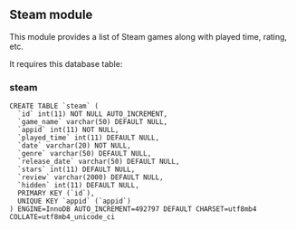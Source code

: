 ## Steam module

This module provides a list of Steam games along with played time, rating, etc.

It requires this database table:

### steam
```
CREATE TABLE `steam` (
  `id` int(11) NOT NULL AUTO_INCREMENT,
  `game_name` varchar(50) DEFAULT NULL,
  `appid` int(11) NOT NULL,
  `played_time` int(11) DEFAULT NULL,
  `date` varchar(20) NOT NULL,
  `genre` varchar(50) DEFAULT NULL,
  `release_date` varchar(50) DEFAULT NULL,
  `stars` int(11) DEFAULT NULL,
  `review` varchar(2000) DEFAULT NULL,
  `hidden` int(11) DEFAULT NULL,
  PRIMARY KEY (`id`),
  UNIQUE KEY `appid` (`appid`)
) ENGINE=InnoDB AUTO_INCREMENT=492797 DEFAULT CHARSET=utf8mb4 COLLATE=utf8mb4_unicode_ci
```
